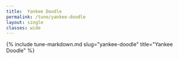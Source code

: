 ```yaml
---
title:  Yankee Doodle
permalink: /tune/yankee-doodle
layout: single
classes: wide
---
```

{% include tune-markdown.md slug="yankee-doodle" title="Yankee Doodle" %}
